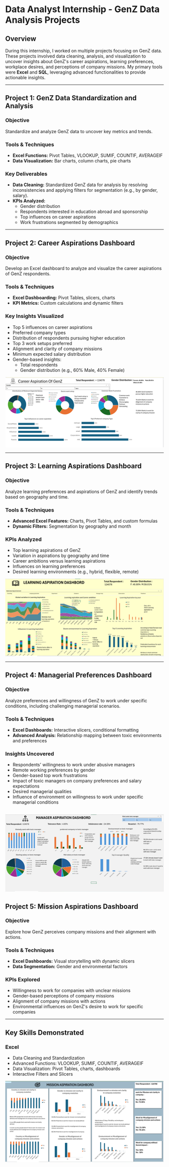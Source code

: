 # Data Analyst Internship - GenZ Data Analysis Projects  

## Overview  
During this internship, I worked on multiple projects focusing on GenZ data. These projects involved data cleaning, analysis, and visualization to uncover insights about GenZ's career aspirations, learning preferences, workplace desires, and perceptions of company missions. My primary tools were **Excel** and **SQL**, leveraging advanced functionalities to provide actionable insights.  

---

## Project 1: GenZ Data Standardization and Analysis  

### Objective  
Standardize and analyze GenZ data to uncover key metrics and trends.

### Tools & Techniques  
- **Excel Functions:** Pivot Tables, VLOOKUP, SUMIF, COUNTIF, AVERAGEIF  
- **Data Visualization:** Bar charts, column charts, pie charts  

### Key Deliverables  
- **Data Cleaning:** Standardized GenZ data for analysis by resolving inconsistencies and applying filters for segmentation (e.g., by gender, salary).  
- **KPIs Analyzed:**  
  - Gender distribution  
  - Respondents interested in education abroad and sponsorship  
  - Top influences on career aspirations  
  - Work frustrations segmented by demographics  


---

## Project 2: Career Aspirations Dashboard  

### Objective  
Develop an Excel dashboard to analyze and visualize the career aspirations of GenZ respondents.  

### Tools & Techniques  
- **Excel Dashboarding:** Pivot Tables, slicers, charts  
- **KPI Metrics:** Custom calculations and dynamic filters  

### Key Insights Visualized  
- Top 5 influences on career aspirations  
- Preferred company types  
- Distribution of respondents pursuing higher education  
- Top 3 work setups preferred  
- Alignment and clarity of company missions  
- Minimum expected salary distribution  
- Gender-based insights:  
  - Total respondents  
  - Gender distribution (e.g., 60% Male, 40% Female)  

![Career Aspiration Dashboard](images/career_aspiration_dashboard.png)

---

## Project 3: Learning Aspirations Dashboard  

### Objective  
Analyze learning preferences and aspirations of GenZ and identify trends based on geography and time.  

### Tools & Techniques  
- **Advanced Excel Features:** Charts, Pivot Tables, and custom formulas  
- **Dynamic Filters:** Segmentation by geography and month  

### KPIs Analyzed  
- Top learning aspirations of GenZ  
- Variation in aspirations by geography and time  
- Career ambitions versus learning aspirations  
- Influences on learning preferences  
- Desired learning environments (e.g., hybrid, flexible, remote)  

![Learning Aspiration Dashboard](images/learning_aspiration_dashboard.png)

---

## Project 4: Managerial Preferences Dashboard  

### Objective  
Analyze preferences and willingness of GenZ to work under specific conditions, including challenging managerial scenarios.  

### Tools & Techniques  
- **Excel Dashboards:** Interactive slicers, conditional formatting  
- **Advanced Analysis:** Relationship mapping between toxic environments and preferences  

### Insights Uncovered  
- Respondents' willingness to work under abusive managers  
- Remote working preferences by gender  
- Gender-based top work frustrations  
- Impact of toxic managers on company preferences and salary expectations  
- Desired managerial qualities  
- Influence of environment on willingness to work under specific managerial conditions  

![Manager Aspiration Dashboard](images/manager_aspiration_dashobard.png)
---

## Project 5: Mission Aspirations Dashboard  

### Objective  
Explore how GenZ perceives company missions and their alignment with actions.  

### Tools & Techniques  
- **Excel Dashboards:** Visual storytelling with dynamic slicers  
- **Data Segmentation:** Gender and environmental factors  

### KPIs Explored  
- Willingness to work for companies with unclear missions  
- Gender-based perceptions of company missions  
- Alignment of company missions with actions  
- Environmental influences on GenZ's desire to work for specific companies  

---

## Key Skills Demonstrated  

### Excel  
- Data Cleaning and Standardization  
- Advanced Functions: VLOOKUP, SUMIF, COUNTIF, AVERAGEIF  
- Data Visualization: Pivot Tables, charts, dashboards  
- Interactive Filters and Slicers  

![Mission Aspiration Dashboard](images/mission_aspiration_dashboard.png)
